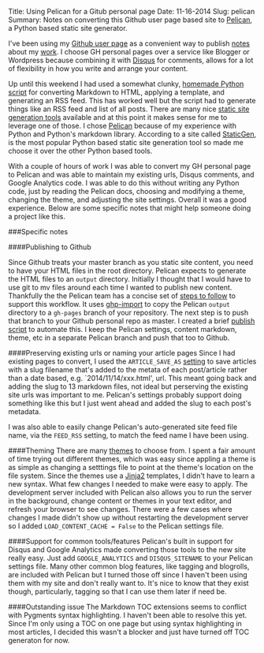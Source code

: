 Title: Using Pelican for a Gitub personal page
Date: 11-16-2014
Slug: pelican
Summary: Notes on converting this Github user page based site to [Pelican](http://blog.getpelican.com/), a Python based static site generator.

I've been using my [Github user page](https://help.github.com/articles/user-organization-and-project-pages/#user--organization-pages) as a convenient way to publish [notes](../archives.html) about my [work](http://directory.brown.edu/uuid/2403c0a2-624f-a442-ee47-312376b77e3b). I choose GH personal pages over a service like Blogger or Wordpress because combining it with [Disqus](https://disqus.com/) for comments, allows for a lot of flexibility in how you write and arrange your content.

Up until this weekend I had used a somewhat clunky, [homemade Python script](https://github.com/lawlesst/lawlesst.github.com/blob/pre-pelican/mark.py) for converting Markdown to HTML, applying a template, and generating an RSS feed.  This has worked well but the script had to generate things like an RSS feed and list of all posts.  There are many nice [static site generation tools](https://www.staticgen.com/) available and at this point it makes sense for me to leverage one of those.  I chose [Pelican](http://blog.getpelican.com/) because of my experience with Python and Python's markdown library.  According to a site called [StaticGen](https://www.staticgen.com/), is the most popular Python based static site generation tool so made me choose it over the other Python based tools.

With a couple of hours of work I was able to convert my GH personal page to Pelican and was able to maintain my existing urls, Disqus comments, and Google Analytics code.  I was able to do this without writing any Python code, just by reading the Pelican docs, choosing and modifying a theme, changing the theme, and adjusting the site settings.  Overall it was a good experience.  Below are some specific notes that might help someone doing a project like this.  


###Specific notes

####Publishing to Github

Since Github treats your master branch as you static site content, you need to have your HTML files in the root directory.  Pelican expects to generate the HTML files to an `output` directory.  Initially I thought that I would have to use git to mv files around each time I wanted to publish new content.  Thankfully the the Pelican team has a concise set of [steps to follow](http://docs.getpelican.com/en/3.5.0/tips.html#user-pages) to support this workflow.  It uses [ghp-import](https://github.com/davisp/ghp-import) to copy the Pelican `output` directory to a `gh-pages` branch of your repository.  The next step is to push that branch to your Github personal repo as master.  I created a brief [publish script](https://github.com/lawlesst/lawlesst.github.com/blob/pelican/publish.sh) to automate this.  I keep the Pelican settings, content markdown, theme, etc in a separate Pelican branch and push that too to Github. 

####Preserving existing urls or naming your article pages
Since I had existing pages to convert, I used the `ARTICLE_SAVE_AS` [setting](http://docs.getpelican.com/en/latest/settings.html) to save articles with a slug filename that's added to the metata of each post/article rather than a date based, e.g. `2014/11/14/xxx.html', url.  This meant going back and adding the slug to 13 markdown files, not ideal but perserving the existing site urls was important to me.  Pelican's settings probably support doing something like this but I just went ahead and added the slug to each post's metadata. 

I was also able to easily change Pelican's auto-generated site feed file name, via the `FEED_RSS` setting, to match the feed name I have been using.

####Theming
There are many [themes](https://github.com/getpelican/pelican-themes) to choose from. I spent a fair amount of time trying out different themes, which was easy since appling a theme is as simple as changing a setttings file to point at the theme's location on the file system.  Since the themes use a [Jinja2](http://jinja.pocoo.org/docs/dev/) templates, I didn't have to learn a new syntax.  What few changes I needed to make were easy to apply.  The development server included with Pelican also allows you to run the server in the background, change content or themes in your text editor, and refresh your browser to see changes.  There were a few cases where changes I made didn't show up without restarting the development server so I added `LOAD_CONTENT_CACHE = False` to the Pelican settings file.  

####Support for common tools/features
Pelican's built in support for Disqus and Google Analytics made converting those tools to the new site really easy.  Just add `GOOGLE_ANALYTICS` and `DISQUS_SITENAME` to your Pelican settings file.  Many other common blog features, like tagging and blogrolls, are included with Pelican but I turned those off since I haven't been using them with my site and don't really want to.  It's nice to know that they exist though, particularly, tagging so that I can use them later if need be.    

####Outstanding issue
The Markdown TOC extensions seems to conflict with Pygments syntax highlighting.  I haven't been able to resolve this yet.  Since I'm only using a TOC on one page but using syntax highlighting in most articles, I decided this wasn't a blocker and just have turned off TOC generaton for now. 

